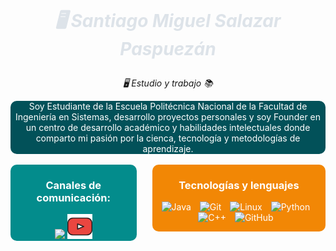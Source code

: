
<h1 align=center style="border-color:#F28705;border-radius:10px;
color:#dde3e9;">
<br/>

**_🖥 Santiago Miguel Salazar Paspuezán_**
<br/>
</h1>

<div align="center">

_🖥 Estudio y trabajo 📚_
</div>

<div align="center" style="background-color:#025159;border-radius:10px;
color:white;">
Soy Estudiante de la Escuela Politécnica Nacional de la Facultad de Ingeniería en Sistemas, desarrollo proyectos personales y soy Founder en un centro de desarrollo académico y habilidades intelectuales donde comparto mi pasión por la cienca, tecnología y metodologías de aprendizaje.
</div>
<br/>
<div align=center style="width:40%;background-color:#038C8C;border-radius:10px;float:left;color:white">

### **Canales de comunicación:**
<a href="https://wa.me/+593981016217">
<img src="https://anthoncode.com/wp-content/uploads/2019/01/whatsapp-logo3.png" width="40px"/></a>
<a href="https://www.youtube.com/channel/UCbJRZRoLypFU8pS978UqtWw">
<img src="img/youtube.svg" width="40px"></a>
</div>
<div style="width:10px;float:left"></div>

<div align=center style="color:white;width:55%;float:right;border-radius:10px;background-color:#F28705">

### **Tecnologías y lenguajes**
<img alt="Java" width="30px" style="padding-right:10px;" src="https://cdn.jsdelivr.net/gh/devicons/devicon/icons/java/java-original.svg"/> <img  alt="Git" width="30px" style="padding-right:10px;" src="https://cdn.jsdelivr.net/gh/devicons/devicon/icons/git/git-original.svg" /> <img  alt="Linux" width="30px" style="padding-right:10px;" src="https://cdn.jsdelivr.net/gh/devicons/devicon/icons/linux/linux-original.svg" /> <img  alt="Python" width="30px" style="padding-right:10px;" src="https://cdn.jsdelivr.net/gh/devicons/devicon/icons/python/python-plain.svg" /> <img  alt="C++" width="30px" style="padding-right:10px;" src="https://cdn.jsdelivr.net/gh/devicons/devicon/icons/cplusplus/cplusplus-line.svg" /> <img  alt="GitHub" width="30px" style="padding-right:10px;" src="https://cdn.jsdelivr.net/gh/devicons/devicon/icons/github/github-original.svg"/>
</div>







